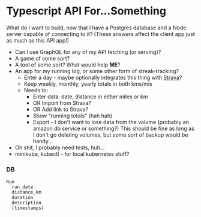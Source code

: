 # Typescript API For...Something

What do I want to build, now that I have a Postgres database and a Node server capable of connecting to it? (These answers affect the client app just as much as this API app!)

* Can I use GraphQL for any of my API fetching (or serving)?
* A game of some sort?
* A tool of some sort? What would help **ME**?
* An app for my running log, or some other form of streak-tracking?
  * Enter a day - maybe optionally integrates this thing with [Strava](https://developers.strava.com/)?
  * Keep weekly, monthly, yearly totals in both kms/mis
  * Needs to:
    * Enter data: date, distance in either miles or km
    * OR Import from Strava?
    * OR Add link to Strava?
    * Show "running totals" (hah hah)
    * Export - I don't want to lose data from the volume (probably an amazon db service or something?) This should be fine as long as I don't go deleting volumes, but some sort of backup would be handy...
* Oh shit, I probably need tests, huh...
* minikube, kubectl - for local kubernetes stuff?

### DB
```
Run
  run_date
  distance_km
  duration
  description
  (timestamps)
```